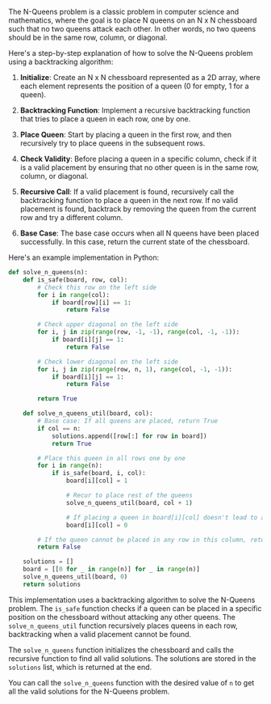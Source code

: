 The N-Queens problem is a classic problem in computer science and mathematics, where the goal is to place N queens on an N x N chessboard such that no two queens attack each other. In other words, no two queens should be in the same row, column, or diagonal.

Here's a step-by-step explanation of how to solve the N-Queens problem using a backtracking algorithm:

1. **Initialize**: Create an N x N chessboard represented as a 2D array, where each element represents the position of a queen (0 for empty, 1 for a queen).

2. **Backtracking Function**: Implement a recursive backtracking function that tries to place a queen in each row, one by one.

3. **Place Queen**: Start by placing a queen in the first row, and then recursively try to place queens in the subsequent rows.

4. **Check Validity**: Before placing a queen in a specific column, check if it is a valid placement by ensuring that no other queen is in the same row, column, or diagonal.

5. **Recursive Call**: If a valid placement is found, recursively call the backtracking function to place a queen in the next row. If no valid placement is found, backtrack by removing the queen from the current row and try a different column.

6. **Base Case**: The base case occurs when all N queens have been placed successfully. In this case, return the current state of the chessboard.

Here's an example implementation in Python:

```python
def solve_n_queens(n):
    def is_safe(board, row, col):
        # Check this row on the left side
        for i in range(col):
            if board[row][i] == 1:
                return False

        # Check upper diagonal on the left side
        for i, j in zip(range(row, -1, -1), range(col, -1, -1)):
            if board[i][j] == 1:
                return False

        # Check lower diagonal on the left side
        for i, j in zip(range(row, n, 1), range(col, -1, -1)):
            if board[i][j] == 1:
                return False

        return True

    def solve_n_queens_util(board, col):
        # Base case: If all queens are placed, return True
        if col == n:
            solutions.append([row[:] for row in board])
            return True

        # Place this queen in all rows one by one
        for i in range(n):
            if is_safe(board, i, col):
                board[i][col] = 1

                # Recur to place rest of the queens
                solve_n_queens_util(board, col + 1)

                # If placing a queen in board[i][col] doesn't lead to a solution, remove the queen
                board[i][col] = 0

        # If the queen cannot be placed in any row in this column, return False
        return False

    solutions = []
    board = [[0 for _ in range(n)] for _ in range(n)]
    solve_n_queens_util(board, 0)
    return solutions
```

This implementation uses a backtracking algorithm to solve the N-Queens problem. The `is_safe` function checks if a queen can be placed in a specific position on the chessboard without attacking any other queens. The `solve_n_queens_util` function recursively places queens in each row, backtracking when a valid placement cannot be found.

The `solve_n_queens` function initializes the chessboard and calls the recursive function to find all valid solutions. The solutions are stored in the `solutions` list, which is returned at the end.

You can call the `solve_n_queens` function with the desired value of `n` to get all the valid solutions for the N-Queens problem.